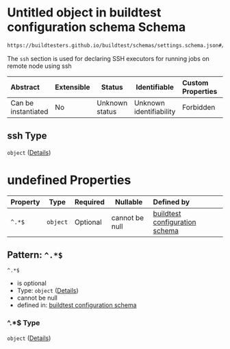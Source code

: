 # Untitled object in buildtest configuration schema Schema

```txt
https://buildtesters.github.io/buildtest/schemas/settings.schema.json#/properties/executors/properties/ssh
```

The `ssh` section is used for declaring SSH executors for running jobs on remote node using ssh


| Abstract            | Extensible | Status         | Identifiable            | Custom Properties | Additional Properties | Access Restrictions | Defined In                                                                   |
| :------------------ | ---------- | -------------- | ----------------------- | :---------------- | --------------------- | ------------------- | ---------------------------------------------------------------------------- |
| Can be instantiated | No         | Unknown status | Unknown identifiability | Forbidden         | Allowed               | none                | [settings.schema.json\*](../out/settings.schema.json "open original schema") |

## ssh Type

`object` ([Details](settings-properties-executors-properties-ssh.md))

# undefined Properties

| Property | Type     | Required | Nullable       | Defined by                                                                                                                                                                                              |
| :------- | -------- | -------- | -------------- | :------------------------------------------------------------------------------------------------------------------------------------------------------------------------------------------------------ |
| `^.*$`   | `object` | Optional | cannot be null | [buildtest configuration schema](settings-definitions-ssh.md "https&#x3A;//buildtesters.github.io/buildtest/schemas/settings.schema.json#/properties/executors/properties/ssh/patternProperties/^.\*$") |

## Pattern: `^.*$`




`^.*$`

-   is optional
-   Type: `object` ([Details](settings-definitions-ssh.md))
-   cannot be null
-   defined in: [buildtest configuration schema](settings-definitions-ssh.md "https&#x3A;//buildtesters.github.io/buildtest/schemas/settings.schema.json#/properties/executors/properties/ssh/patternProperties/^.\*$")

### ^.\*$ Type

`object` ([Details](settings-definitions-ssh.md))
